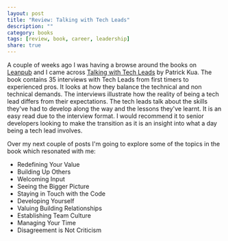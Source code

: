 ```yaml
---
layout: post
title: "Review: Talking with Tech Leads"
description: ""
category: books 
tags: [review, book, career, leadership]
share: true
---
```


A couple of weeks ago I was having a browse around the books on [Leanpub](https://leanpub.com) and I came across [Talking with Tech Leads](https://leanpub.com/talking-with-tech-leads) by Patrick Kua. The book contains 35 interviews with Tech Leads from first timers to experienced pros. It looks at how they balance the technical and non technical demands. The interviews illustrate how the reality of being a tech lead differs from their expectations. The tech leads talk about the skills they've had to develop along the way and the lessons they've learnt. It is an easy read due to the interview format. I would recommend it to senior developers looking to make the transition as it is an insight into what a day being a tech lead involves.  

Over my next couple of posts I'm going to explore some of the topics in the book which resonated with me:

* Redefining Your Value
* Building Up Others
* Welcoming Input
* Seeing the Bigger Picture
* Staying in Touch with the Code
* Developing Yourself
* Valuing Building Relationships
* Establishing Team Culture
* Managing Your Time
* Disagreement is Not Criticism



